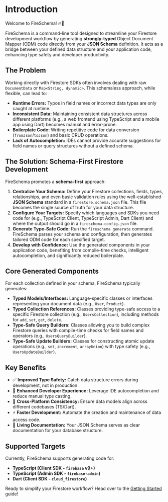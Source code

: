 # Introduction

Welcome to FireSchema! 🔥📄

FireSchema is a command-line tool designed to streamline your Firestore
development workflow by generating **strongly-typed** Object Document Mapper
(ODM) code directly from your **JSON Schema** definition. It acts as a bridge
between your defined data structure and your application code, enhancing type
safety and developer productivity.

## The Problem

Working directly with Firestore SDKs often involves dealing with raw
`DocumentData` or `Map<String, dynamic>`. This schemaless approach, while
flexible, can lead to:

- **Runtime Errors:** Typos in field names or incorrect data types are only
  caught at runtime.
- **Inconsistent Data:** Maintaining consistent data structures across different
  platforms (e.g., a web frontend using TypeScript and a mobile app using Dart)
  becomes manual and error-prone.
- **Boilerplate Code:** Writing repetitive code for data conversion
  (`fromJson`/`toJson`) and basic CRUD operations.
- **Lack of Autocompletion:** IDEs cannot provide accurate suggestions for field
  names or query structures without a defined schema.

## The Solution: Schema-First Firestore Development

FireSchema promotes a **schema-first** approach:

1. **Centralize Your Schema:** Define your Firestore collections, fields, types,
   relationships, and even basic validation rules using the well-established
   **JSON Schema** standard in a `firestore.schema.json` file. This file becomes
   the single source of truth for your data structure.
2. **Configure Your Targets:** Specify which languages and SDKs you need code
   for (e.g., TypeScript Client, TypeScript Admin, Dart Client) and where the
   output should go in a `fireschema.config.json` file.
3. **Generate Type-Safe Code:** Run the `fireschema generate` command.
   FireSchema parses your schema and configuration, then generates tailored ODM
   code for each specified target.
4. **Develop with Confidence:** Use the generated components in your application
   code, benefiting from compile-time checks, intelligent autocompletion, and
   significantly reduced boilerplate.

## Core Generated Components

For each collection defined in your schema, FireSchema typically generates:

- **Typed Models/Interfaces:** Language-specific classes or interfaces
  representing your document data (e.g., `User`, `Product`).
- **Typed Collection References:** Classes providing type-safe access to a
  specific Firestore collection (e.g., `UsersCollection`), including methods for
  `add`, `set`, `get`, `delete`.
- **Type-Safe Query Builders:** Classes allowing you to build complex Firestore
  queries with compile-time checks for field names and operators (e.g.,
  `UsersQueryBuilder`).
- **Type-Safe Update Builders:** Classes for constructing atomic update
  operations (e.g., `set`, `increment`, `arrayUnion`) with type safety (e.g.,
  `UsersUpdateBuilder`).

## Key Benefits

- ✅ **Improved Type Safety:** Catch data structure errors during development,
  not in production.
- 🚀 **Enhanced Developer Experience:** Leverage IDE autocompletion and reduce
  manual type casting.
- 🔄 **Cross-Platform Consistency:** Ensure data models align across different
  codebases (TS/Dart).
- ⚡ **Faster Development:** Automate the creation and maintenance of data
  access code.
- 📄 **Living Documentation:** Your JSON Schema serves as clear documentation
  for your database structure.

## Supported Targets

Currently, FireSchema supports generating code for:

- **TypeScript (Client SDK - `firebase` v9+)**
- **TypeScript (Admin SDK - `firebase-admin`)**
- **Dart (Client SDK - `cloud_firestore`)**

Ready to simplify your Firestore workflow? Head over to the
[Getting Started](./getting-started.md) guide!
